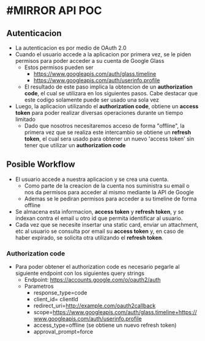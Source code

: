 #MIRROR API POC
==============


## Autenticacion
  - La autenticacion es por medio de OAuth 2.0
  - Cuando el usuario accede a la aplicacion por primera vez, se le piden permisos para poder acceder a su cuenta de Google Glass 
    - Estos permisos pueden ser 
      - https://www.googleapis.com/auth/glass.timeline
      - https://www.googleapis.com/auth/userinfo.profile
    - El resultado de este paso implica la obtencion de un **authorization code**, el cual se utilizara en los siguientes pasos. Cabe destacar que este codigo solamente puede ser usado una sola vez
  - Luego, la aplicacion utilizando el **authorization code**, obtiene un **access token** para poder realizar diversas operaciones durante un tiempo limitado
    - Dado que nosotros necesitaremos acceso de forma "offline", la primera vez que se realiza este intercambio se obtiene un **refresh token**, el cual sera usado para obtener un nuevo 'access token' sin tener que utilizar un **authorization code**

## Posible Workflow
  - El usuario accede a nuestra aplicacion y se crea una cuenta.
    - Como parte de la creacion de la cuenta nos suministra su email o nos da permisos para acceder al mismo mediante la API de Google
    - Ademas se le pediran permisos para acceder a su timeline de forma offline
  - Se almacena esta informacion, **access token** y **refresh token**, y se indexan contra el email u otro id que permita identificar al usuario.
  - Cada vez que se necesite insertar una static card, enviar un attachment, etc al usuario se consulta por email su **access token** y, en caso de haber expirado, se solicita otra utilizando el **refresh token**.

### Authorization code
  - Para poder obtener el authorization code es necesario pegarle al siguiente endpoint con los siguientes query strings 
    - Endpoint: https://accounts.google.com/o/oauth2/auth
    - Parametros
      - response_type=code
      - client_id= clientId
      - redirect_uri=http://example.com/oauth2callback
      - scope=https://www.googleapis.com/auth/glass.timeline+https://www.googleapis.com/auth/userinfo.profile
      - access_type=offline (se obtiene un nuevo refresh token)
      - approval_prompt=force

